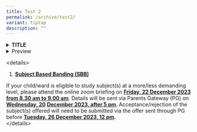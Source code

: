 ```yaml
---
title: Test 2
permalink: /archive/test2/
variant: tiptap
description: ""
---
```

<details class="isomer-details"><summary><strong>TITLE</strong></summary><div data-type="detailsContent" class="isomer-details-content"><pre><code>BODY CONTENT</code></pre></div></details><details class="isomer-details"><summary>Preview</summary><div data-type="detailsContent" class="isomer-details-content"><p>{% highlight ruby %} puts 'Expanded message' {% endhighlight %}</p></div></details><p>&lt;details&gt;</p><ol><li><p><strong><u>Subject Based Banding (SBB)</u></strong></p></li></ol><p>If your child/ward is eligible to study subject(s) at a more/less demanding level, please attend the online zoom briefing on <strong><u>Friday, 22 December 2023 from 8.30 am to 9.00 am</u></strong>. Details will be sent via Parents Gateway (PG) on <strong><u>Wednesday, 20</u> <u>December 2023, after 5 pm</u>. </strong>Acceptance/rejection of the subject(s) offered will need to be submitted via the offer sent through PG before <strong><u>Tuesday, 26 December 2023, 12 pm</u>.</strong><br>&lt;/details&gt;</p><p></p>